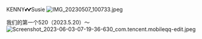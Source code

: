 KENNY💕💕Susie
![IMG_20230507_100733.jpeg](https://s1.imagehub.cc/images/2023/05/07/IMG_20230507_100733.jpeg)

我们的第一个520（2023.5.20）～
![Screenshot_2023-06-03-07-19-36-630_com.tencent.mobileqq-edit.jpeg](https://s1.imagehub.cc/images/2023/06/03/Screenshot_2023-06-03-07-19-36-630_com.tencent.mobileqq-edit.jpeg)
